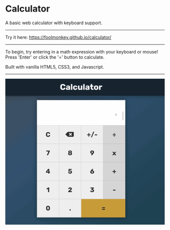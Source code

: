 # Calculator
A basic web calculator with keyboard support.

--------
Try it here: https://foolmonkey.github.io/calculator/

----
To begin, try entering in a math expression with your keyboard or mouse! Press 'Enter' or click the '=' button to calculate.

Built with vanilla HTML5, CSS3, and Javascript.

-----
![](calculator.gif)
